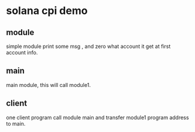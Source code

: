 # solana cpi demo

## module

simple module print some msg , and zero what account it get at first account info.

## main

main module, this will call module1.

## client

one client program call module main and transfer module1 program address to main.